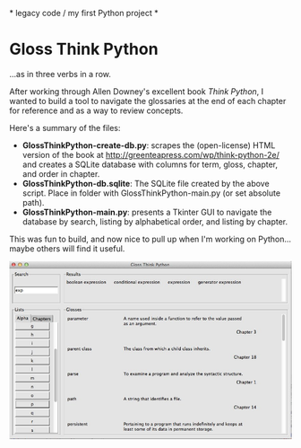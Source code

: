 \* legacy code / my first Python project *

# Gloss Think Python

...as in three verbs in a row.

After working through Allen Downey's excellent book _Think Python_, I wanted to build a tool to navigate the glossaries at the end of each chapter for reference and as a way to review concepts.

Here's a summary of the files:

* __GlossThinkPython-create-db.py__: scrapes the (open-license) HTML version of the book at <http://greenteapress.com/wp/think-python-2e/> and creates a SQLite database with columns for term, gloss, chapter, and order in chapter.
* __GlossThinkPython-db.sqlite__: The SQLite file created by the above script. Place in folder with GlossThinkPython-main.py (or set absolute path).
* __GlossThinkPython-main.py__: presents a Tkinter GUI to navigate the database by search, listing by alphabetical order, and listing by chapter.

This was fun to build, and now nice to pull up when I'm working on Python... maybe others will find it useful.

![screenshot](https://github.com/gwvt/GlossThinkPython/blob/master/GlossThinkPython-screenshot.jpg)
